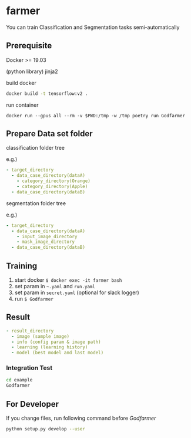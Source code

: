 # farmer

You can train Classification and Segmentation tasks semi-automatically

## Prerequisite

Docker >= 19.03

(python library) jinja2

build docker
```bash
docker build -t tensorflow:v2 .
```

run container
```
docker run --gpus all --rm -v $PWD:/tmp -w /tmp poetry run Godfarmer
```

## Prepare Data set folder

classification folder tree

e.g.)

```yaml
- target_directory
  - data_case_directory(dataA)
    - category_directory(Orange)
    - category_directory(Apple)
  - data_case_directory(dataB)
```

segmentation folder tree

e.g.)

```yaml
- target_directory
  - data_case_directory(dataA)
    - input_image_directory
    - mask_image_directory
  - data_case_directory(dataB)
```

## Training

1. start docker `$ docker exec -it farmer bash`
1. set param in `~.yaml` and `run.yaml`
1. set param in `secret.yaml` (optional for slack logger)
1. run `$ Godfarmer`

## Result

```yaml
- result_directory
  - image (sample image)
  - info (config param & image path)
  - learning (learning history)
  - model (best model and last model)
```

### Integration Test

```bash
cd example
Godfarmer
```

## For Developer
If you change files, run following command before *Godfarmer*
```bash
python setup.py develop --user
```
